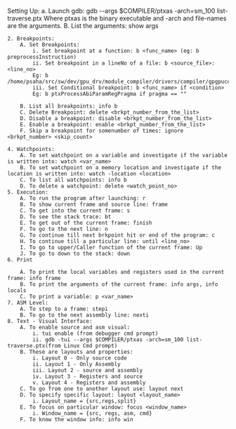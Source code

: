Setting Up:
		a. Launch gdb: gdb --args $COMPILER/ptxas -arch=sm_100 list-traverse.ptx
		Where ptxas is the binary executable and -arch and file-names are the arguments.
		B. List the arguments: show args
	
	2. Breakpoints:
		A. Set Breakpoints:
			i. Set breakpoint at a function: b <func_name> (eg: b preprocessInstruction)
			ii. Set breakpoint in a lineNo of a file: b <source_file>:<line_no>
			Eg: b /home/psaha/src/sw/dev/gpu_drv/module_compiler/drivers/compiler/gpgpucomp/lib/ptxparse/ptxy.inc:24631
			iii. Set Conditional breakpoint: b <func_name> if <condition>
			Eg: b ptxProcessAbiParamRegPragma if pragma == ""
			
		B. List all breakpoints: info b
		C. Delete Breakpoint: delete <brkpt_number_from_the_list>
		D. Disable a breakpoint: disable <brkpt_number_from_the_list>
		E. Enable a breakpoint: enable <brkpt_number_from_the_list>
		F. Skip a breakpoint for somenumber of times: ignore <brkpt_number> <skip_count>
		
	4. Watchpoints:
		A. To set watchpoint on a variable and investigate if the variable is written into: watch <var_name> 
		B. To set watchpoint on a memory location and investigate if the location is written into: watch -location <location>
		C. To list all watchpoints: info b
		D. To delete a watchpoint: delete <watch_point_no>
	5. Execution:
		A. To run the program after launching: r
		B. To show current frame and source line: frame
		C. To get into the current frame: s
		D. To see the stack trace: bt
		E. To get out of the current frame: finish
		F. To go to the next line: n
		G. To continue till next brkpoint hit or end of the program: c
		H. To continue till a particular line: until <line_no>
		I. To go to upper/Caller function of the current frame: Up
		J. To go to down to the stack: down
	6. Print

		A. To print the local variables and registers used in the current frame: info frame
		B. To print the arguments of the current frame: info args, info locals
		C. To print a variable: p <var_name>
	7. ASM Level:
		A. To step to a frame: stepi
		B. To go to the next assembly line: nexti
	8. Text - Visual Interface:
		A. To enable source and asm visual: 
			i. tui enable (from debugger cmd prompt)
			ii. gdb -tui --args $COMPILER/ptxas -arch=sm_100 list-traverse.ptx(from Linux Cmd prompt)
		B. These are layouts and properties:
			i. Layout 0 - Only source code
			ii. Layout 1 - Only Assembly
			iii. Layout 2 - source and assembly
			iv. Layout 3 - Registers and source
			v. Layout 4 - Registers and assembly
		C. To go from one to another layout use: layout next
		D. To specify specific layout: layout <layout_name>
			i. Layout_name = {src,regs,split}
		E. To focus on particular window: focus <window_name>
			i. Window_name = {src, regs, asm, cmd}
		F. To know the window info: info win

